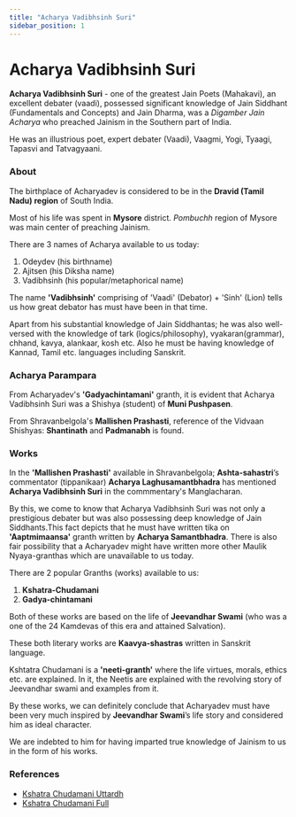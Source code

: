 ```yaml
---
title: "Acharya Vadibhsinh Suri"
sidebar_position: 1
---
```


# Acharya Vadibhsinh Suri

**Acharya Vadibhsinh Suri** - one of the greatest Jain Poets (Mahakavi), an excellent debater (vaadi), possessed significant knowledge of Jain Siddhant (Fundamentals and Concepts) and Jain Dharma, was a *Digamber Jain Acharya* who preached Jainism in the Southern part of India.   

He was an illustrious poet, expert debater (Vaadi), Vaagmi, Yogi, Tyaagi, Tapasvi and Tatvagyaani. 

### About

The birthplace of Acharyadev is considered to be in the **Dravid (Tamil Nadu) region** of South India. 

Most of his life was spent in **Mysore** district. *Pombuchh* region of Mysore was main center of preaching Jainism. 

There are 3 names of Acharya available to us today:
1. Odeydev (his birthname)
2. Ajitsen (his Diksha name)
3. Vadibhsinh (his popular/metaphorical name)

The name **'Vadibhsinh'** comprising of 'Vaadi' (Debator) + 'Sinh' (Lion) tells us how great debator has must have been in that time.

Apart from his substantial knowledge of Jain Siddhantas; he was also well-versed with the knowledge of tark (logics/philosophy), vyakaran(grammar), chhand, kavya, alankaar, kosh etc. Also he must be having knowledge of Kannad, Tamil etc. languages including Sanskrit.

### Acharya Parampara

From Acharyadev's **'Gadyachintamani'** granth, it is evident that Acharya Vadibhsinh Suri was a Shishya (student) of **Muni Pushpasen**.

From Shravanbelgola's **Mallishen Prashasti**, reference of the Vidvaan Shishyas: **Shantinath** and **Padmanabh** is found.

### Works

In the **'Mallishen Prashasti'** available in Shravanbelgola; **Ashta-sahastri**’s commentator (tippanikaar) **Acharya Laghusamantbhadra** has mentioned **Acharya Vadibhsinh Suri** in the commmentary's Manglacharan. 

By this, we come to know that Acharya Vadibhsinh Suri was not only a prestigious debater but was also possessing deep knowledge of Jain Siddhants.This fact depicts that he must have written tika on **'Aaptmimaansa'** granth written by **Acharya Samantbhadra**. There is also fair possibility that a Acharyadev might have written more other Maulik Nyaya-granthas which are unavailable to us today. 

There are 2 popular Granths (works) available to us:
1. **Kshatra-Chudamani**
2. **Gadya-chintamani**

Both of these works are based on the life of **Jeevandhar Swami** (who was a one of the 24 Kamdevas of this era and attained Salvation). 

These both literary works are **Kaavya-shastras** written in Sanskrit language.

Kshtatra Chudamani is a **'neeti-granth'** where the life virtues, morals, ethics etc. are explained. In it, the Neetis are explained with the revolving story of Jeevandhar swami and examples from it.

By these works, we can definitely conclude that Acharyadev must have been very much inspired by **Jeevandhar Swami**’s life story and considered him as ideal character.

We are indebted to him for having imparted true knowledge of Jainism to us in the form of his works. 

### References

- [Kshatra Chudamani Uttardh](https://ia601609.us.archive.org/26/items/in.ernet.dli.2015.348022/2015.348022.Kshtrachudamani-uttrardh_text.pdf)
- [Kshatra Chudamani Full](https://ptst.in/ptst/books/index.php?route=product/product&product_id=467)